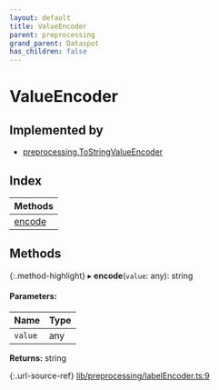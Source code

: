 ```yaml
---
layout: default
title: ValueEncoder
parent: preprocessing
grand_parent: Dataspot
has_children: false
---
```


# ValueEncoder

## Implemented by

* [preprocessing.ToStringValueEncoder](../../classes/preprocessing_tostringvalueencoder)

## Index

| Methods |
|-----------|
| [encode](#encode) |

## Methods

{:.method-highlight}
▸ **encode**(`value`: any): string

#### Parameters:

Name | Type |
------ | ------ |
`value` | any |

**Returns:** string

{:.url-source-ref}
[lib/preprocessing/labelEncoder.ts:9](https://github.com/ascentcore/dataspot/blob/eafb62e/lib/preprocessing/labelEncoder.ts#L9)
